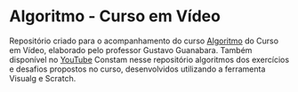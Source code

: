 # Algoritmo - Curso em Vídeo
Repositório criado para o acompanhamento do curso [Algoritmo](https://www.cursoemvideo.com/curso/curso-de-algoritmo/) do Curso em Vídeo, elaborado pelo professor Gustavo Guanabara. Também disponível no [YouTube](https://youtube.com/playlist?list=PLHz_AreHm4dmSj0MHol_aoNYCSGFqvfXV&feature=shared)
Constam nesse repositório algoritmos dos exercícios e desafios propostos no curso, desenvolvidos utilizando a ferramenta Visualg e Scratch.
